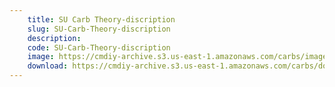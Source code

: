 ```yaml
---
    title: SU Carb Theory-discription
    slug: SU-Carb-Theory-discription
    description:
    code: SU-Carb-Theory-discription
    image: https://cmdiy-archive.s3.us-east-1.amazonaws.com/carbs/images/SU+Carb+Theory-discription.jpeg
    download: https://cmdiy-archive.s3.us-east-1.amazonaws.com/carbs/documents/SU+Carb+Theory-discription.pdf
---
```

<!-- Content of the page -->

##
